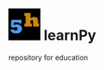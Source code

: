 # ![alt text](https://github.com/fiveh/learnPy/raw/master/images/min%205h%20logo.jpg) learnPy
repository for education 

